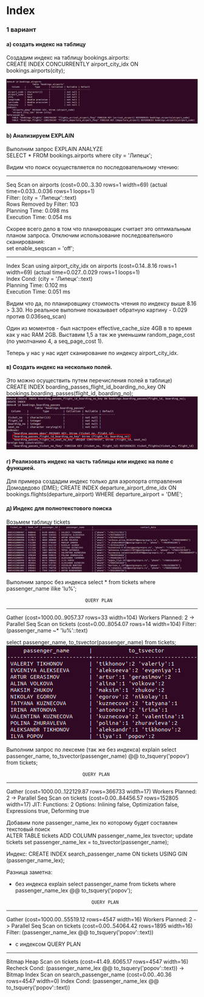 # Index

### 1 вариант  
#### a) создать индекс на таблицу  

Создадим индекс на таблицу bookings.airports:  
CREATE INDEX CONCURRENTLY airport_city_idx ON bookings.airports(city);  

![подключение](Screenshot_4.png)

#### b) Анализируем EXPLAIN 
Выполним запрос 
EXPLAIN ANALYZE  
SELECT * FROM bookings.airports where city = 'Липецк'; 

Видим что поиск осуществляется по последовательному чтению:
                                              
--------------------------------------------------------------------------------------------------- 
Seq Scan on airports  (cost=0.00..3.30 rows=1 width=69) (actual time=0.033..0.036 rows=1 loops=1)  
  Filter: (city = &apos;Липецк&apos;::text)  
    Rows Removed by Filter: 103  
Planning Time: 0.098 ms  
Execution Time: 0.054 ms  

Скорее всего дело в том что планироващик считает это оптимальным планом запроса. Отключим использование последовательного сканирования:  
set enable_seqscan = 'off';  

----------------------------------------------------------------------------------------------------------------------------  
 Index Scan using airport_city_idx on airports  (cost=0.14..8.16 rows=1 width=69) (actual time=0.027..0.029 rows=1 loops=1)  
   Index Cond: (city = 'Липецк'::text)  
Planning Time: 0.102 ms  
Execution Time: 0.051 ms  

Видим что да, по планировщику стоимость чтения по индексу выше 8.16 > 3.30. Но реальное выполние показывает обратную картину - 0.029 против 0.036seq_scan)

Один из моментов - был настроен effective_cache_size 4GB в то время как у нас RAM 2GB. Выставим 1,5 а так же уменьшим random_page_cost (по умолчанию 4, а seq_page_cost 1).

Теперь у нас у нас идет сканирование по индексу airport_city_idx.

#### в) Создать индекс на несколько полей.
Это можно осуществить путем перечисления полей в таблице)  
CREATE INDEX boarding_passes_flight_id_boarding_no_key ON bookings.boarding_passes(flight_id, boarding_no);  
![подключение](Screenshot_1.png)

#### г) Реализовать индекс на часть таблицы или индекс на поле с функцией.

Для примера создадим индекс только для аэропорта отправления Домодедово (DME);
CREATE INDEX departure_airport_dme_idx ON bookings.flights(departure_airport) WHERE departure_airport = 'DME';

#### д) Индекс для полнотекстового поиска
Возьмем таблицу tickets
![подключение](Screenshot_2.png)

Выполним запрос без индекса 
select * from tickets where passenger_name ilike 'lu%';

                                 QUERY PLAN                                 
----------------------------------------------------------------------------
Gather  (cost=1000.00..9057.37 rows=33 width=104)
  Workers Planned: 2
  ->  Parallel Seq Scan on tickets  (cost=0.00..8054.07 rows=14 width=104)
Filter: (passenger_name ~* 'lu%'::text)

select passenger_name, to_tsvector(passenger_name) from tickets;
![подключение](Screenshot_3.png)

Выполним запрос по лексеме (так же без индекса) 
explain select passenger_name, to_tsvector(passenger_name) @@ to_tsquery('popov') from tickets;

                                QUERY PLAN                                    

---------------------------------------------------------------------------------
Gather  (cost=1000.00..122129.87 rows=366733 width=17)
   Workers Planned: 2
    ->  Parallel Seq Scan on tickets  (cost=0.00..84456.57 rows=152805 width=17)
JIT:
  Functions: 2
  Options: Inlining false, Optimization false, Expressions true, Deforming true


Добавим поле passenger_name_lex по которому будет составлен текстовый поиск  
ALTER TABLE tickets ADD COLUMN passenger_name_lex tsvector;
update tickets set passenger_name_lex = to_tsvector(passenger_name);  

Индекс:
CREATE INDEX search_passenger_name ON tickets USING GIN (passenger_name_lex);

Разница заметна:
* без индекса
explain select passenger_name from tickets where passenger_name_lex @@ to_tsquery('popov');

                                  QUERY PLAN                                  
------------------------------------------------------------------------------
Gather  (cost=1000.00..55519.12 rows=4547 width=16)
 Workers Planned: 2
 ->  Parallel Seq Scan on tickets  (cost=0.00..54064.42 rows=1895 width=16)
Filter: (passenger_name_lex @@ to_tsquery('popov'::text))

* с индексом
                                QUERY PLAN                                       
----------------------------------------------------------------------------------------
Bitmap Heap Scan on tickets  (cost=41.49..6065.17 rows=4547 width=16)
 Recheck Cond: (passenger_name_lex @@ to_tsquery('popov'::text))
 ->  Bitmap Index Scan on search_passenger_name  (cost=0.00..40.36 rows=4547 width=0)
Index Cond: (passenger_name_lex @@ to_tsquery('popov'::text))
















